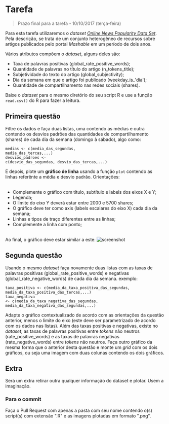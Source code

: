 # Tarefa

> Prazo final para a tarefa - 10/10/2017 (terça-feira) 

Para esta tarefa utilizaremos o <i>dataset</i> [<i>Online News Popularity Data Set</i>](https://archive.ics.uci.edu/ml/datasets/Online+News+Popularity). Pela descrição, se trata de um conjunto heterogêneo de recursos sobre artigos publicados pelo portal <i>Mashable</i> em um período de dois anos.

Vários atributos compõem o <i>dataset</i>, alguns deles são:
<ul>
  <li>Taxa de palavras positivas (global_rate_positive_words);</li>
  <li>Quantidade de palavras no título do artigo (n_tokens_title);</li>
  <li>Subjetividade do texto do artigo (global_subjectivity);</li>
  <li>Dia da semana em que o artigo foi publicado (weekday_is_'dia');</li>
  <li>Quantidade de compartilhamento nas redes sociais (shares).</li>
</ul>

Baixe o <i>dataset</i> para o mesmo diretório do seu script R e use a função <code>read.csv()</code> do R para fazer a leitura.

## Primeira questão

Filtre os dados e faça duas listas, uma contendo as médias e outra contendo os desvios padrões das quantidades de compartilhamento (shares) de cada dia da semana (domingo à sábado), algo como:

<code>medias <- c(media_das_segundas, media_das_tercas,...)</code><br>
<code>desvios_padroes <- c(desvio_das_segundas, desvio_das_tercas,...)</code><br>

E depois, plote um <b>gráfico de linha</b> usando a função <code>plot</code> contendo as linhas referênte a média e desvio padrão. Orientações:
<ul>  
  <li>Complemente o gráfico com título, subtítulo e labels dos eixos X e Y;</li>
  <li>Legenda;</li>
  <li>O limite do eixo Y deverá estar entre 2000 e 5700 shares;</li>
  <li>O gráfico deve ter como axis (labels escalares do eixo X) cada dia da semana;</li>
  <li>Linhas e tipos de traço diferentes entre as linhas;</li>
  <li>Complemente a linha com ponto;</li>    
</ul>

Ao final, o gráfico deve estar similar a este:
![screenshot](grafico_exemplo.png)

## Segunda questão

Usando o mesmo <i>dataset</i> faça novamente duas listas com as taxas de palavras positivas (global_rate_positive_words) e negativas (global_rate_negative_words) de cada dia da semana. exemplo:

<code>taxa_positiva <- c(media_da_taxa_positiva_das_segundas, media_da_taxa_positiva_das_tercas,...)</code><br>
<code>taxa_negativa <- c(media_da_taxa_negativa_das_segundas, media_da_taxa_negativa_das_segundas,...)</code><br>

Adapte o gráfico contextualizado de acordo com as orientações da questão anterior, menos o limite do eixo (este deve ser parametrizado de acordo com os dados nas listas).
Além das taxas positivas e negativas, existe no <i>dataset</i>, as taxas de palavras positivas entre <i>tokens</i> não neutros (rate_positive_words) e as taxas de palavras negativas (rate_negative_words) entre <i>tokens</i> não neutros. Faça outro gráfico da mesma forma que o anterior desta questão e monte um <i>grid</i> com os dois gráficos, ou seja uma imagem com duas colunas contendo os dois gráficos.

## Extra

Será um extra retirar outra qualquer informação do dataset e plotar. Usem a imaginação.

### Para o commit

Faça o Pull Request com apenas a pasta com seu nome contendo o(s) script(s) com extensão ".R" e as imagens plotadas em formato ".png".

